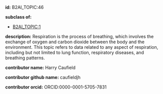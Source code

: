 **id:** B2AI_TOPIC:46

**subclass of:**

- [B2AI_TOPIC:1](../DataTopic.markdown)

**description:** Respiration is the process of breathing, which involves the exchange of oxygen and carbon dioxide between the body and the environment. This topic refers to data related to any aspect of respiration, including but not limited to lung function, respiratory diseases, and breathing patterns.

**contributor name:** Harry Caufield

**contributor github name:** caufieldjh

**contributor orcid:** ORCID:0000-0001-5705-7831

